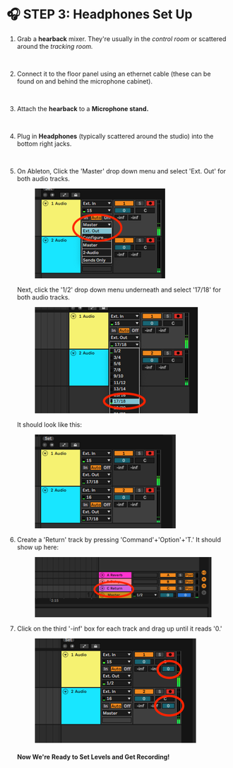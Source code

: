 # 🎧 STEP 3: Headphones Set Up

1.  Grab a **hearback** mixer. They're usually in the _control room_ or scattered around the _tracking room._

    <figure><img src="../../../.gitbook/assets/image (11).png" alt=""><figcaption></figcaption></figure>


2.  Connect it to the floor panel using an ethernet cable (these can be found on and behind the microphone cabinet).

    <figure><img src="../../../.gitbook/assets/image (16).png" alt=""><figcaption></figcaption></figure>


3.  Attach the **hearback** to a **Microphone stand.**

    <figure><img src="../../../.gitbook/assets/image (23).png" alt=""><figcaption></figcaption></figure>


4.  Plug in **Headphones** (typically scattered around the studio) into the bottom right jacks.

    <figure><img src="../../../.gitbook/assets/image (27).png" alt=""><figcaption></figcaption></figure>


5.  On Ableton, Click the 'Master' drop down menu and select 'Ext. Out' for both audio tracks.

    <figure><img src="../../../.gitbook/assets/image (37).png" alt=""><figcaption></figcaption></figure>

    Next, click the '1/2' drop down menu underneath and select '17/18' for both audio tracks.

    <figure><img src="../../../.gitbook/assets/image (36).png" alt=""><figcaption></figcaption></figure>

    It should look like this:

    <figure><img src="../../../.gitbook/assets/image (33).png" alt=""><figcaption></figcaption></figure>


6.  Create a 'Return' track by pressing 'Command'+'Option'+'T.' It should show up here:

    <figure><img src="../../../.gitbook/assets/image (20).png" alt=""><figcaption></figcaption></figure>


7.  Click on the third '-inf' box for each track and drag up until it reads '0.'

    <figure><img src="../../../.gitbook/assets/image (26).png" alt=""><figcaption></figcaption></figure>



    #### Now We're Ready to Set Levels and Get Recording!
